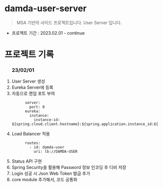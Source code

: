 # damda-user-server
> MSA 기반의 사이드 프로젝트입니다.
> User Server 입니다.

- 프로젝트 기간 : 2023.02.01 - continue

# 프로젝트 기록
<ol>
      <h3>23/02/01</h3>
      <li>User Server 생성</li>
      <li>Eureka Server에 등록</li>
      <li>자동으로 랜덤 포트 부여</li>
    
          server:
            port: 0
          eureka:
            instance:
              instance-id: ${spring.cloud.client.hostname}:${spring.application.instance_id:${random.value}}
    
<li>Load Balancer 적용</li>
    
          routes:
            - id: damda-user
              uri: lb://DAMDA-USER

<li>Status API 구현</li>
      <li>Spring Security을 활용해 Password 정보 인코딩 후 디비 저장</li>
      <li>Login 성공 시 Json Web Token 발급 추가</li>
    <li>core module 추가해서, 코드 공통화</li>
</ol>
